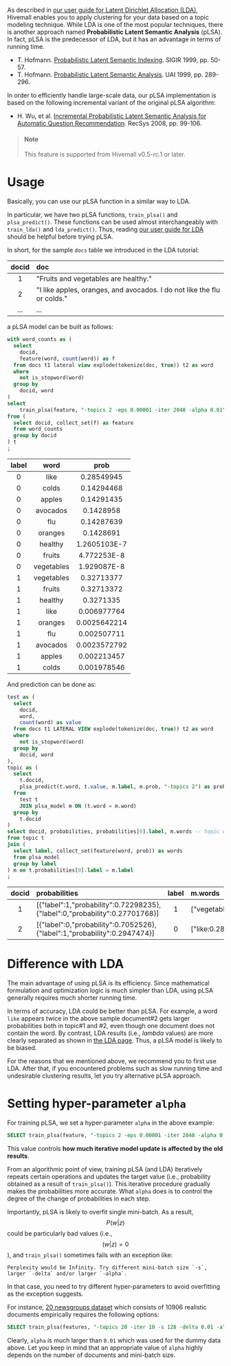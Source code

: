 <!--
  Licensed to the Apache Software Foundation (ASF) under one
  or more contributor license agreements.  See the NOTICE file
  distributed with this work for additional information
  regarding copyright ownership.  The ASF licenses this file
  to you under the Apache License, Version 2.0 (the
  "License"); you may not use this file except in compliance
  with the License.  You may obtain a copy of the License at

    http://www.apache.org/licenses/LICENSE-2.0

  Unless required by applicable law or agreed to in writing,
  software distributed under the License is distributed on an
  "AS IS" BASIS, WITHOUT WARRANTIES OR CONDITIONS OF ANY
  KIND, either express or implied.  See the License for the
  specific language governing permissions and limitations
  under the License.
-->

As described in [our user guide for Latent Dirichlet Allocation (LDA)](lda.md), Hivemall enables you to apply clustering for your data based on a topic modeling technique. While LDA is one of the most popular techniques, there is another approach named **Probabilistic Latent Semantic Analysis** (pLSA). In fact, pLSA is the predecessor of LDA, but it has an advantage in terms of running time.

- T. Hofmann. [Probabilistic Latent Semantic Indexing](http://dl.acm.org/citation.cfm?id=312649). SIGIR 1999, pp. 50-57.
- T. Hofmann. [Probabilistic Latent Semantic Analysis](http://www.iro.umontreal.ca/~nie/IFT6255/Hofmann-UAI99.pdf). UAI 1999, pp. 289-296.

In order to efficiently handle large-scale data, our pLSA implementation is based on the following incremental variant of the original pLSA algorithm:

- H. Wu, et al. [Incremental Probabilistic Latent Semantic Analysis for Automatic Question Recommendation](http://dl.acm.org/citation.cfm?id=1454026). RecSys 2008, pp. 99-106.

<!-- toc -->

> #### Note
> This feature is supported from Hivemall v0.5-rc.1 or later.

# Usage

Basically, you can use our pLSA function in a similar way to LDA.

In particular, we have two pLSA functions, `train_plsa()` and `plsa_predict()`. These functions can be used almost interchangeably with `train_lda()` and `lda_predict()`. Thus, reading [our user guide for LDA](lda.md) should be helpful before trying pLSA.

In short, for the sample `docs` table we introduced in the LDA tutorial:

| docid | doc  |
|:---:|:---|
| 1  | "Fruits and vegetables are healthy." |
|2 | "I like apples, oranges, and avocados. I do not like the flu or colds." |
| ... | ... |

a pLSA model can be built as follows:

```sql
with word_counts as (
  select
    docid,
    feature(word, count(word)) as f
  from docs t1 lateral view explode(tokenize(doc, true)) t2 as word
  where
    not is_stopword(word)
  group by
    docid, word
)
select
	train_plsa(feature, "-topics 2 -eps 0.00001 -iter 2048 -alpha 0.01") as (label, word, prob)
from (
  select docid, collect_set(f) as feature
  from word_counts
  group by docid
) t
;
```

|label |  word  |  prob|
|:---:|:---:|:---:|
|0|       like   | 0.28549945|
|0|       colds  | 0.14294468|
|0|       apples | 0.14291435|
|0|       avocados|        0.1428958|
|0|       flu    | 0.14287639|
|0|       oranges| 0.1428691|
|0|       healthy| 1.2605103E-7|
|0|       fruits | 4.772253E-8|
|0|       vegetables |     1.929087E-8|
|1|       vegetables  |    0.32713377|
|1|       fruits | 0.32713372|
|1|       healthy| 0.3271335|
|1|       like   | 0.006977764|
|1|       oranges| 0.0025642214|
|1|       flu    | 0.002507711|
|1|       avocados|        0.0023572792|
|1|       apples | 0.002213457|
|1|       colds  | 0.001978546|



And prediction can be done as:

```sql
test as (
  select
    docid,
    word,
    count(word) as value
  from docs t1 LATERAL VIEW explode(tokenize(doc, true)) t2 as word
  where
    not is_stopword(word)
  group by
    docid, word
),
topic as (
  select
    t.docid,
    plsa_predict(t.word, t.value, m.label, m.prob, "-topics 2") as probabilities
  from
    test t
    JOIN plsa_model m ON (t.word = m.word)
  group by
    t.docid
)
select docid, probabilities, probabilities[0].label, m.words -- topic each document should be assigned
from topic t
join (
  select label, collect_set(feature(word, prob)) as words
  from plsa_model
  group by label
) m on t.probabilities[0].label = m.label
;
```


|docid  | probabilities |  label |  m.words |
|:---:|:---|:---:|:---|
|1      | [{"label":1,"probability":0.72298235},{"label":0,"probability":0.27701768}]   |  1 |      ["vegetables:0.32713377","fruits:0.32713372","healthy:0.3271335","like:0.006977764","oranges:0.0025642214","flu:0.002507711","avocados:0.0023572792","apples:0.002213457","colds:0.001978546"]|
|2  |     [{"label":0,"probability":0.7052526},{"label":1,"probability":0.2947474}]     |  0     |  ["like:0.28549945","colds:0.14294468","apples:0.14291435","avocados:0.1428958","flu:0.14287639","oranges:0.1428691","healthy:1.2605103E-7","fruits:4.772253E-8","vegetables:1.929087E-8"]|

# Difference with LDA

The main advantage of using pLSA is its efficiency. Since mathematical formulation and optimization logic is much simpler than LDA, using pLSA generally requires much shorter running time.

In terms of accuracy, LDA could be better than pLSA. For example, a word `like` appears twice in the above sample document#2 gets larger probabilities both in topic#1 and #2, even though one document does not contain the word. By contrast, LDA results (i.e., *lambda* values) are more clearly separated as shown in [the LDA page](lda.md). Thus, a pLSA model is likely to be biased.

For the reasons that we mentioned above, we recommend you to first use LDA. After that, if you encountered problems such as slow running time and undesirable clustering results, let you try alternative pLSA approach.

# Setting hyper-parameter `alpha`

For training pLSA, we set a hyper-parameter `alpha` in the above example:

```sql
SELECT train_plsa(feature, "-topics 2 -eps 0.00001 -iter 2048 -alpha 0.01") 
```

This value controls **how much iterative model update is affected by the old results**.

From an algorithmic point of view, training pLSA (and LDA) iteratively repeats certain operations and updates the target value (i.e., probability obtained as a result of `train_plsa()`). This iterative procedure gradually makes the probabilities more accurate. What `alpha` does is to control the degree of the change of probabilities in each step.

Importantly, pLSA is likely to overfit single mini-batch. As a result, $$P(w|z)$$ could be particularly bad values (i.e., $$(w|z) = 0$$), and `train_plsa()` sometimes fails with an exception like:

```
Perplexity would be Infinity. Try different mini-batch size `-s`, larger `-delta` and/or larger `-alpha`.
```

In that case, you need to try different hyper-parameters to avoid overfitting as the exception suggests.

For instance, [20 newsgroups dataset](http://qwone.com/~jason/20Newsgroups/) which consists of 10906 realistic documents empirically requires the following options:

```sql
SELECT train_plsa(features, "-topics 20 -iter 10 -s 128 -delta 0.01 -alpha 512 -eps 0.1")
```

Clearly, `alpha` is much larger than `0.01` which was used for the dummy data above. Let you keep in mind that an appropriate value of `alpha` highly depends on the number of documents and mini-batch size.